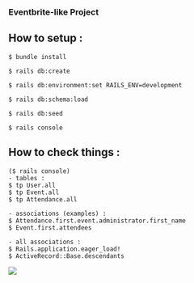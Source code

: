 ### Eventbrite-like Project

  
## How to setup :

~~~~~~~~~~~~~~~~~
$ bundle install

$ rails db:create

$ rails db:environment:set RAILS_ENV=development

$ rails db:schema:load

$ rails db:seed

$ rails console
~~~~~~~~~~~~~~~~~

## How to check things :

~~~~~~~~~~~~~~~~~
($ rails console)
- tables : 
$ tp User.all 
$ tp Event.all 
$ tp Attendance.all

- associations (examples) : 
$ Attendance.first.event.administrator.first_name 
$ Event.first.attendees

- all associations : 
$ Rails.application.eager_load! 
$ ActiveRecord::Base.descendants

~~~~~~~~~~~~~~~~~


![](https://media1.tenor.com/images/f99ad6444483da12b58a2a81be281358/tenor.gif)